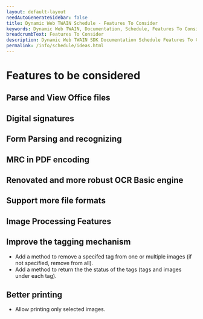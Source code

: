 ```yaml
---
layout: default-layout
needAutoGenerateSidebar: false
title: Dynamic Web TWAIN Schedule - Features To Consider
keywords: Dynamic Web TWAIN, Documentation, Schedule, Features To Consider
breadcrumbText: Features To Consider
description: Dynamic Web TWAIN SDK Documentation Schedule Features To Consider Page
permalink: /info/schedule/ideas.html
---
```


# Features to be considered

## Parse and View Office files

## Digital signatures

## Form Parsing and recognizing

## MRC in PDF encoding

## Renovated and more robust OCR Basic engine

## Support more file formats

## Image Processing Features

## Improve the tagging mechanism

* Add a method to remove a specifed tag from one or multiple images (if not specified, remove from all). <!--16.3 or 17.0-->
* Add a method to return the the status of the tags (tags and images under each tag).

## Better printing

* Allow printing only selected images.
